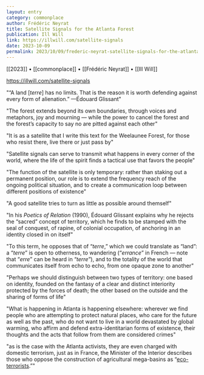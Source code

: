 ```yaml
---
layout: entry
category: commonplace
author: Frédéric Neyrat
title: Satellite Signals for the Atlanta Forest
publication: Ill Will
link: https://illwill.com/satellite-signals
date: 2023-10-09
permalink: 2023/10/09/frederic-neyrat-satellite-signals-for-the-atlanta-forest
---
```


[[2023]] • [[commonplace]] • [[Frédéric Neyrat]] • [[Ill Will]]

https://illwill.com/satellite-signals

"“A land [*terre*] has no limits. That is the reason it is worth defending against every form of alienation.” —Édouard Glissant"

"The forest extends beyond its own boundaries, through voices and metaphors, joy and mourning — while the power to cancel the forest and the forest’s capacity to say no are pitted against each other"

"It is as a satellite that I write this text for the Weelaunee Forest, for those who resist there, live there or just pass by"

"Satellite signals can serve to transmit what happens in every corner of the world, where the life of the spirit finds a tactical use that favors the people"

"The function of the satellite is only temporary: rather than staking out a permanent position, our role is to extend the frequency reach of the ongoing political situation, and to create a communication loop between different positions of existence"

"A good satellite tries to turn as little as possible around themself"

"In his *Poetics of Relation* (1990), Édouard Glissant explains why he rejects the “sacred” concept of territory, which he finds to be stamped with the seal of conquest, of rapine, of colonial occupation, of anchoring in an identity closed in on itself"

"To this term, he opposes that of “*terre*,” which we could translate as “land”: a “*terre*” is open to otherness, to wandering (“*errance*” in French — note that “*erre*” can be heard in “*terre*”), and to the totality of the world that communicates itself from echo to echo, from one opaque zone to another"

"Perhaps we should distinguish between two types of territory: one based on identity, founded on the fantasy of a clear and distinct interiority protected by the forces of death; the other based on the outside and the sharing of forms of life"

"What is happening in Atlanta is happening elsewhere: wherever we find people who are attempting to protect natural places, who care for the future as well as the past, who do not want to live in a world devastated by global warming, who affirm and defend extra-identitarian forms of existence, their thoughts and the acts that follow from them are considered crimes"

"as is the case with the Atlanta activists, they are even charged with domestic terrorism, just as in France, the Minister of the Interior describes those who oppose the construction of agricultural mega-basins as “[eco-terrorists](https://territories.substack.com/p/eco-terrorism-the-minister-of-the).”"
